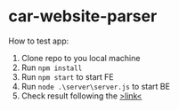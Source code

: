 # car-website-parser
How to test app:
1. Clone repo to you local machine
2. Run ```npm install```
3. Run ```npm start``` to start FE
4. Run ```node .\server\server.js``` to start BE
5. Check result following the [>link<](http://localhost:3000/) 